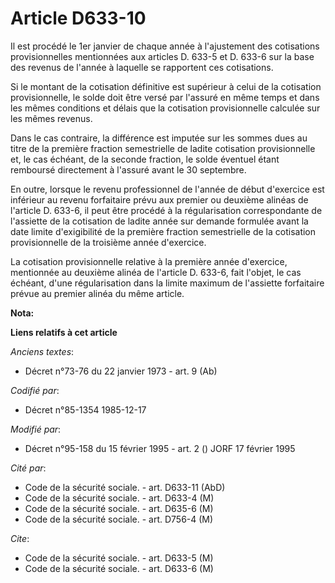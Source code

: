 # Article D633-10

Il est procédé le 1er janvier de chaque année   à l'ajustement des cotisations provisionnelles mentionnées aux articles D.
633-5 et D. 633-6 sur la base des revenus de l'année à laquelle se rapportent ces cotisations. 

Si le montant de la cotisation définitive est supérieur à celui de la cotisation provisionnelle, le solde doit être versé par
l'assuré en même temps et dans les mêmes conditions et délais que la cotisation provisionnelle calculée sur les mêmes
revenus. 

Dans le cas contraire, la différence est imputée sur les sommes dues au titre de la première fraction semestrielle de ladite
cotisation provisionnelle et, le cas échéant, de la seconde fraction, le solde éventuel étant remboursé directement à
l'assuré avant le 30 septembre. 

En outre, lorsque le revenu professionnel de l'année de début d'exercice est inférieur au revenu forfaitaire prévu aux
premier ou deuxième alinéas de l'article D. 633-6, il peut être procédé à la régularisation correspondante de l'assiette de
la cotisation de ladite année sur demande formulée avant la date limite d'exigibilité de la première fraction semestrielle de
la cotisation provisionnelle de la troisième année d'exercice. 

La cotisation provisionnelle relative à la première année d'exercice, mentionnée au deuxième alinéa de l'article D. 633-6,
fait l'objet, le cas échéant, d'une régularisation dans la limite maximum de l'assiette forfaitaire prévue au premier alinéa
du même article.

**Nota:**



**Liens relatifs à cet article**

_Anciens textes_:

  - Décret n°73-76 du 22 janvier 1973 - art. 9 (Ab)

_Codifié par_:

  - Décret n°85-1354 1985-12-17

_Modifié par_:

  - Décret n°95-158 du 15 février 1995 - art. 2 () JORF 17 février 1995

_Cité par_:

  - Code de la sécurité sociale. - art. D633-11 (AbD)
  - Code de la sécurité sociale. - art. D633-4 (M)
  - Code de la sécurité sociale. - art. D635-6 (M)
  - Code de la sécurité sociale. - art. D756-4 (M)

_Cite_:

  - Code de la sécurité sociale. - art. D633-5 (M)
  - Code de la sécurité sociale. - art. D633-6 (M)
